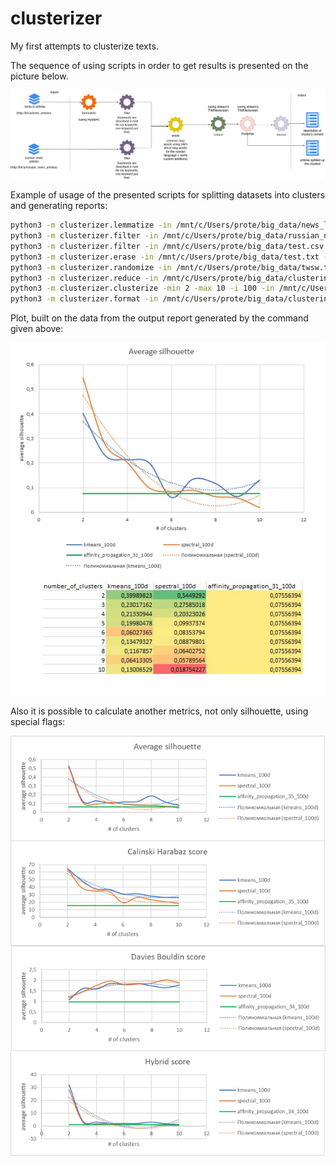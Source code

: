 # clusterizer

My first attempts to clusterize texts.

The sequence of using scripts in order to get results is presented on the picture below.

![scheme](https://github.com/zeionara/clusterizer/blob/master/docs/scheme.jpg)

Example of usage of the presented scripts for splitting datasets into clusters and generating reports:

```sh
python3 -m clusterizer.lemmatize -in /mnt/c/Users/prote/big_data/news_lenta.csv -out /mnt/c/Users/prote/big_data/test.csv -i 1 -w 700000 -s 0.05 -n 5000 -v && 
python3 -m clusterizer.filter -in /mnt/c/Users/prote/big_data/russian_news.txt -out /mnt/c/Users/prote/big_data/test.txt -i 1 -w 1500000 -s 0.05 -n 10000 -v -k natural_disasters_keywords.txt -c && 
python3 -m clusterizer.filter -in /mnt/c/Users/prote/big_data/test.csv -out /mnt/c/Users/prote/big_data/test.txt -i 1 -w 700000 -s 0.05 -v -k natural_disasters_keywords.txt && 
python3 -m clusterizer.erase -in /mnt/c/Users/prote/big_data/test.txt -out /mnt/c/Users/prote/big_data/twsw.txt -v &&
python3 -m clusterizer.randomize -in /mnt/c/Users/prote/big_data/twsw.txt -out /mnt/c/Users/prote/big_data/clustering_results/articles_for_reducing_vocabulary.txt -n 200 -v && 
python3 -m clusterizer.reduce -in /mnt/c/Users/prote/big_data/clustering_results/articles_for_reducing_vocabulary.txt -out /mnt/c/Users/prote/big_data/clustering_results/articles_for_clustering.txt -v && 
python3 -m clusterizer.clusterize -min 2 -max 10 -i 100 -in /mnt/c/Users/prote/big_data/clustering_results/articles_for_clustering.txt -ofo /mnt/c/Users/prote/big_data/clustering_results/results/results -ofi cluster -rfi /mnt/c/Users/prote/big_data/clustering_results/reports/results -d 100 -v -e -s &&
python3 -m clusterizer.format -in /mnt/c/Users/prote/big_data/clustering_results/results/results_100 -out /mnt/c/Users/prote/big_data/clustering_results/reports/clusters_descriptions.txt -n 5 -v
```

Plot, built on the data from the output report generated by the command given above:

![average silhouette](https://github.com/zeionara/clusterizer/blob/master/docs/avg_slh.jpg)

Also it is possible to calculate another metrics, not only silhouette, using special flags:

![average silhouette](https://github.com/zeionara/clusterizer/blob/master/docs/metrics.png)
